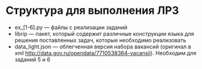 # Структура для выполнения ЛР3 

* ex_[1-6].py — файлы с реализации заданий
* librip — пакет, который содержит различные конструкции языка для решения поставленных задач, которые необходимо реализовать
* data_light.json — облегченная версия набора вакансий (оригинал в xml http://data.gov.ru/opendata/7710538364-vacansii). Необходим для заданий 5 и 6
